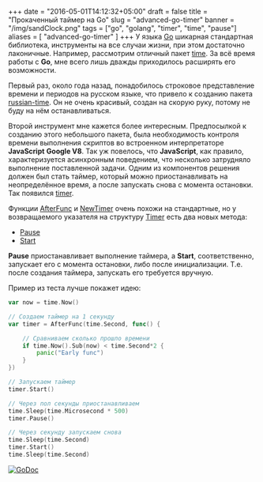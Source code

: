+++
date = "2016-05-01T14:12:32+05:00"
draft = false
title = "Прокаченный таймер на Go"
slug = "advanced-go-timer"
banner = "/img/sandClock.png"
tags = ["go", "golang", "timer", "time", "pause"]
aliases = [
	"advanced-go-timer"
]
+++
У языка [Go](https://golang.org/) шикарная стандартная библиотека, инструменты на все случаи жизни, при этом достаточно лаконичные. Например, рассмотрим отличный пакет [time](https://golang.org/pkg/time/). За всё время работы с **Go**, мне всего лишь дважды приходилось расширять его возможности.

Первый раз, около года назад, понадобилось строковое представление времени и периодов на русском языке, что привело к созданию пакета [russian-time](https://github.com/ivahaev/russian-time). Он не очень красивый, создан на скорую руку, потому не буду на нём останавливаться.

Второй инструмент мне кажется более интересным. Предпосылкой к созданию этого небольшого пакета, была необходимость контроля времени выполнения скриптов во встроенном интерпретаторе **JavaScript** **Google V8**. Так уж повелось, что **JavaScript**, как правило, характеризуется асинхронным поведением, что несколько затрудняло выполнение поставленной задачи. Одним из компонентов решения должен был стать таймер, который можно приостанавливать на неопределённое время, а после запускать снова с момента остановки. Так появился [timer](https://github.com/ivahaev/timer).

<!--more-->

Функции [AfterFunc](https://godoc.org/github.com/ivahaev/timer#AfterFunc)  и [NewTimer](https://godoc.org/github.com/ivahaev/timer#NewTimer)  очень похожи на стандартные, но у возвращаемого указателя на структуру [Timer](https://godoc.org/github.com/ivahaev/timer#Timer) есть два новых метода:

*  [Pause](https://godoc.org/github.com/ivahaev/timer#Timer.Pause)
*  [Start](https://godoc.org/github.com/ivahaev/timer#Timer.Start)

**Pause** приостанавливает выполнение таймера, а **Start**, соответственно, запускает его с момента остановки, либо после инициализации. Т.е. после создания таймера, запускать его требуется вручную.

Пример из теста лучше покажет идею:

```go
var now = time.Now()

// Создаем таймер на 1 секунду
var timer = AfterFunc(time.Second, func() {

    // Сравниваем сколько прошло времени
	if time.Now().Sub(now) < time.Second*2 {
		panic("Early func")
	}
})

// Запускаем таймер
timer.Start()

// Через пол секунды приостанавливаем
time.Sleep(time.Microsecond * 500)
timer.Pause()

// Через секунду запускаем снова
time.Sleep(time.Second)
timer.Start()
time.Sleep(time.Second)
```

[![GoDoc](https://godoc.org/github.com/ivahaev/timer?status.svg)](https://godoc.org/github.com/ivahaev/timer)